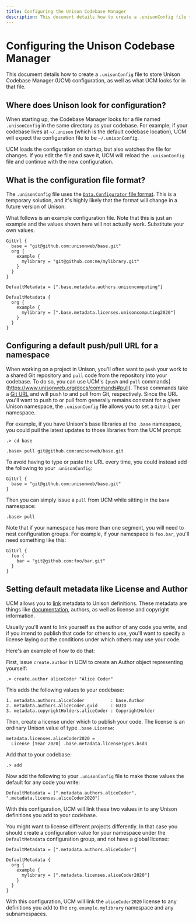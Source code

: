 ```yaml
---
title: Configuring the Unison Codebase Manager
description: This document details how to create a .unisonConfig file to store Unison Codebase Manager (UCM) configuration, as well as what UCM looks for in that file.
---
```


# Configuring the Unison Codebase Manager

This document details how to create a `.unisonConfig` file to store Unison Codebase Manager (UCM) configuration, as well as what UCM looks for in that file.

## Where does Unison look for configuration?

When starting up, the Codebase Manager looks for a file named `.unisonConfig` in the same directory as your codebase. For example, if your codebase lives at `~/.unison` (which is the default codebase location), UCM will expect the configuration file to be `~/.unisonConfig`.

UCM loads the configuration on startup, but also watches the file for changes. If you edit the file and save it, UCM will reload the `.unisonConfig` file and continue with the new configuration.

## What is the configuration file format?

The `.unisonConfig` file uses the [`Data.Configurator` file format](http://hackage.haskell.org/package/configurator-0.3.0.0/docs/Data-Configurator.html). This is a temporary solution, and it's highly likely that the format will change in a future version of Unison.

What follows is an example configuration file. Note that this is just an example and the values shown here will not actually work. Substitute your own values.

    GitUrl {
      base = "git@github.com:unisonweb/base.git"
      org {
        example { 
          mylibrary = "git@github.com:me/mylibrary.git"
        }
      }
    }
    
    DefaultMetadata = [".base.metadata.authors.unisoncomputing"]
    
    DefaultMetadata {
      org { 
        example {
          mylibrary = [".base.metadata.licenses.unisoncomputing2020"]
        }
      }
    }

## Configuring a default push/pull URL for a namespace

When working on a project in Unison, you'll often want to `push` your work to a shared Git repository and `pull` code from the repository into your codebase. To do so, you can use UCM's `[push` and `pull` commands](https://www.unisonweb.org/docs/commands#pull). These commands take a [Git URL](https://www.unisonweb.org/docs/commands#git-urls) and will push to and pull from Git, respectively. Since the URL you'll want to push to or pull from generally remains constant for a given Unison namespace, the `.unisonConfig` file allows you to set a `GitUrl` per namespace.

For example, if you have Unison's base libraries at the `.base` namespace, you could pull the latest updates to those libraries from the UCM prompt:

```ucm
.> cd base

.base> pull git@github.com:unisonweb/base.git
```

To avoid having to type or paste the URL every time, you could instead add the following to your `.unisonConfig`:

    GitUrl {
      base = "git@github.com:unisonweb/base.git"
    }

Then you can simply issue a `pull` from UCM while sitting in the `base` namespace:

```ucm
.base> pull
```    

Note that if your namespace has more than one segment, you will need to nest configuration groups. For example, if your namespace is `foo.bar`, you'll need something like this:

    GitUrl {
      foo {
        bar = "git@github.com:foo/bar.git"
      }
    }

## Setting default metadata like License and Author

UCM allows you to [link](https://www.unisonweb.org/docs/commands#link) metadata to Unison definitions. These metadata are things like [documentation](https://www.unisonweb.org/docs/documentation), authors, as well as license and copyright information.

Usually you'll want to link yourself as the author of any code you write, and if you intend to publish that code for others to use, you'll want to specify a license laying out the conditions under which others may use your code.

Here's an example of how to do that:

First, issue `create.author` in UCM to create an Author object representing yourself:

```ucm
.> create.author aliceCoder "Alice Coder"
```

This adds the following values to your codebase:

    1. metadata.authors.aliceCoder          : base.Author
    2. metadata.authors.aliceCoder.guid     : GUID
    3. metadata.copyrightHolders.aliceCoder : CopyrightHolder

Then, create a license under which to publish your code. The license is an ordinary Unison value of type `.base.License`:

```unison
metadata.licenses.aliceCoder2020 =
  License [Year 2020] .base.metadata.licenseTypes.bsd3 
```

Add that to your codebase:

```ucm
.> add
```

Now add the following to your `.unisonConfig` file to make those values the default for any code you write:

    DefaultMetadata = [".metadata.authors.aliceCoder", ".metadata.licenses.aliceCoder2020"]

With this configuration, UCM will link these two values in to any Unison definitions you add to your codebase.

You might want to license different projects differently. In that case you should create a configuration value for your namespace under the `DefaultMetadata` configuration group, and not have a global license:

    DefaultMetadata = [".metadata.authors.aliceCoder"]
    
    DefaultMetadata {
      org { 
        example {
          mylibrary = [".metadata.licenses.aliceCoder2020"]
        }
      }
    }

With this configuration, UCM will link the `aliceCoder2020` license to any definitions you add to the `org.example.mylibrary` namespace and any subnamespaces.
